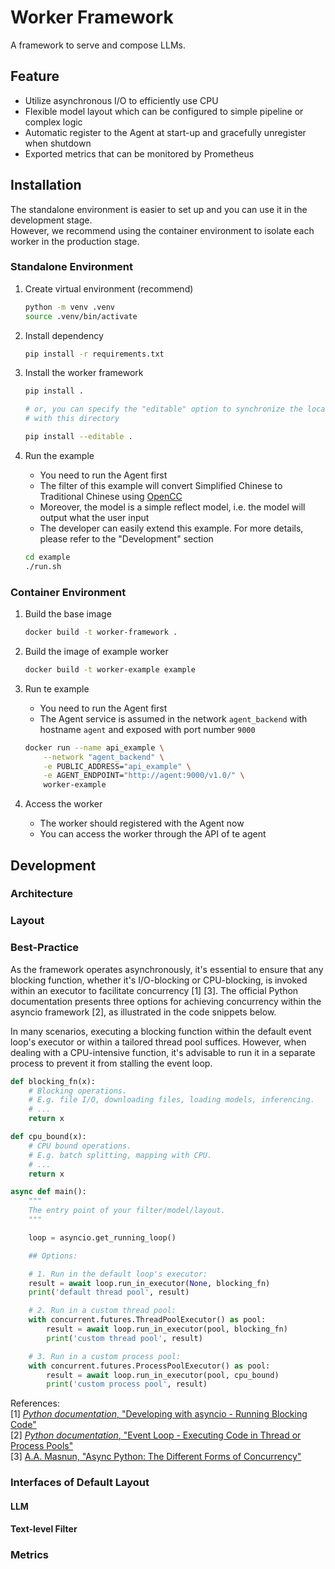 # Worker Framework
A framework to serve and compose LLMs.

## Feature
- Utilize asynchronous I/O to efficiently use CPU
- Flexible model layout which can be configured to simple pipeline or complex logic
- Automatic register to the Agent at start-up and gracefully unregister when shutdown
- Exported metrics that can be monitored by Prometheus

## Installation

The standalone environment is easier to set up and you can use it in the development stage.  
However, we recommend using the container environment to isolate each worker in the production stage.
### Standalone Environment

1. Create virtual environment (recommend)
    ```bash
    python -m venv .venv
    source .venv/bin/activate
    ```

2. Install dependency
    ```bash
    pip install -r requirements.txt
    ```

3. Install the worker framework
    ```bash
    pip install .

    # or, you can specify the "editable" option to synchronize the local package
    # with this directory

    pip install --editable .
    ```

4. Run the example
    - You need to run the Agent first
    - The filter of this example will convert Simplified Chinese to Traditional Chinese using [OpenCC](https://github.com/BYVoid/OpenCC)
    - Moreover, the model is a simple reflect model, i.e. the model will output what the user input
    - The developer can easily extend this example. For more details, please refer to the "Development" section
    ```bash
    cd example
    ./run.sh
    ```

### Container Environment

1. Build the base image
    ```bash
    docker build -t worker-framework .
    ```

2. Build the image of example worker
    
    ```bash
    docker build -t worker-example example
    ```

3. Run te example
    - You need to run the Agent first
    - The Agent service is assumed in the network `agent_backend` with hostname `agent` and exposed with port number `9000`

    ```bash
    docker run --name api_example \
        --network "agent_backend" \
        -e PUBLIC_ADDRESS="api_example" \
        -e AGENT_ENDPOINT="http://agent:9000/v1.0/" \
        worker-example
    ```

4. Access the worker
    - The worker should registered with the Agent now
    - You can access the worker through the API of te agent

## Development

### Architecture

### Layout

### Best-Practice

As the framework operates asynchronously, it's essential to ensure that any blocking function, whether it's I/O-blocking or CPU-blocking, is invoked within an executor to facilitate concurrency [1] [3]. The official Python documentation presents three options for achieving concurrency within the asyncio framework [2], as illustrated in the code snippets below.

In many scenarios, executing a blocking function within the default event loop's executor or within a tailored thread pool suffices. However, when dealing with a CPU-intensive function, it's advisable to run it in a separate process to prevent it from stalling the event loop.

```python
def blocking_fn(x):
    # Blocking operations.
    # E.g. file I/O, downloading files, loading models, inferencing.
    # ...
    return x

def cpu_bound(x):
    # CPU bound operations.
    # E.g. batch splitting, mapping with CPU.
    # ...
    return x

async def main():
    """
    The entry point of your filter/model/layout.
    """

    loop = asyncio.get_running_loop()

    ## Options:

    # 1. Run in the default loop's executor:
    result = await loop.run_in_executor(None, blocking_fn)
    print('default thread pool', result)

    # 2. Run in a custom thread pool:
    with concurrent.futures.ThreadPoolExecutor() as pool:
        result = await loop.run_in_executor(pool, blocking_fn)
        print('custom thread pool', result)

    # 3. Run in a custom process pool:
    with concurrent.futures.ProcessPoolExecutor() as pool:
        result = await loop.run_in_executor(pool, cpu_bound)
        print('custom process pool', result)
```

References:  
[1] [_Python documentation_, "Developing with asyncio - Running Blocking Code"](https://docs.python.org/3/library/asyncio-dev.html#running-blocking-code)  
[2] [_Python documentation_, "Event Loop - Executing Code in Thread or Process Pools"](https://docs.python.org/3/library/asyncio-eventloop.html#executing-code-in-thread-or-process-pools)  
[3] [A.A. Masnun, "Async Python: The Different Forms of Concurrency"](http://masnun.rocks/2016/10/06/async-python-the-different-forms-of-concurrency/)  


### Interfaces of Default Layout
#### LLM

#### Text-level Filter

### Metrics